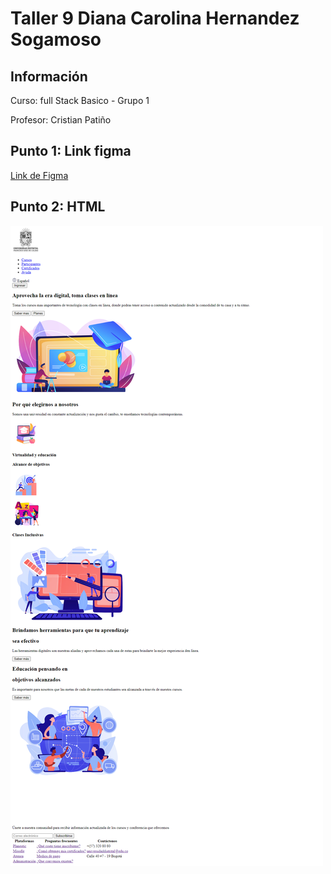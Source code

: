 <h1>Taller 9 Diana Carolina Hernandez Sogamoso</h1>

<h2> Información</h2>

<p>Curso: full Stack Basico - Grupo 1</p>
<p>Profesor: Cristian Patiño</p>

<h2> Punto 1: Link figma</h2>

<a href="https://www.figma.com/file/5IG5PIgM1WfeArBzwKT1cl/Diana-Carolina-Hernandez-Sogamoso?type=design&node-id=5%3A256&mode=design&t=TY7Qm1CEtwRkurDN-1" target="_blank">Link de Figma</a>


<h2>Punto 2: HTML</h2>
<img src="./public/images/html.png" alt="html">